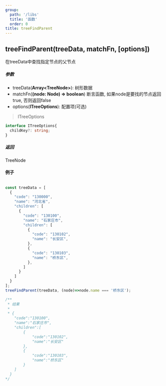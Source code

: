 ```yaml
---
group:
  path: '/libs'
  title: '函数'
  order: 0
title: treeFindParent
---
```




## treeFindParent(treeData, matchFn, [options])
在treeData中查找指定节点的父节点

##### 参数
- treeData(**Array\<TreeNode\>**): 树形数据
- matchFn(**(node: Node) => boolean**) 断言函数, 如果node是要找的节点返回true, 否则返回false
- options(**ITreeOptions**): 配置项(可选)

> ITreeOptions
```typescript
interface ITreeOptions{
  childKey?: string;
}
```

##### 返回
TreeNode

#### 例子
```javascript

const treeData = [
  {
    "code": "130000",
    "name": "河北省",
    "children": [
      {
        "code": "130100",
        "name": "石家庄市",
        "children": [
          {
            "code": "130102",
            "name": "长安区",
          },
          {
            "code": "130103",
            "name": "桥东区",
          },
        ]
      }
    ]
  }
];
treeFindParent(treeData, (node)=>node.name === '桥东区');

/**
 * 结果
 * 
 * {
    "code":"130100",
    "name":"石家庄市",
    "children":[
        {
            "code":"130102",
            "name":"长安区"
        },
        {
            "code":"130103",
            "name":"桥东区"
        }
    ]
  }
*/
```